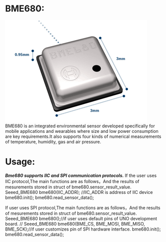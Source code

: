 BME680:
===========
![BME680](https://github.com/linux-downey/picture_repository/blob/master/BME680.png)
BME680 is an integrated environmental sensor developed specifically for mobile applications and wearables where size and low power consumption are key requirements.It also supports four kinds of numerical measurements of temperature, humidity, gas and air pressure.  

Usage:
==========
***Bme680 supports IIC and SPI communication protocols.***
If the user uses IIC protocol,The main functions are as follows，And the results of mesurements stored in struct of bme680.sensor_result_value.
    Seeed_BME680 bme680(IIC_ADDR); //IIC_ADDR is address of IIC device
    bme680.init();
    bme680.read_sensor_data();

If user uses SPI protocol,The main functions are as follows，And the results of mesurements stored in struct of bme680.sensor_result_value.
    Seeed_BME680 bme680();//if user uses default pins of UNO development board.
  //  Seeed_BME680 bme680(BME_CS, BME_MOSI, BME_MISO,  BME_SCK);//if user customizes pin of SPI hardware interface.
    bme680.init();
    bme680.read_sensor_data();
